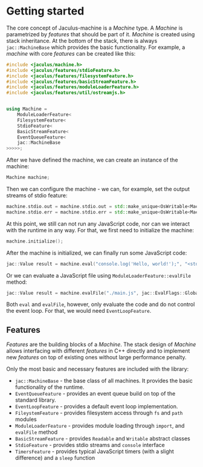 # Getting started

The core concept of Jaculus-machine is a *Machine* type. A *Machine* is parametrized by *features* that should be part of it.
*Machine* is created using stack inheritance. At the bottom of the stack, there is always `jac::MachineBase` which provides the basic functionality.
For example, a *machine* with core *features* can be created like this:

```cpp
#include <jaculus/machine.h>
#include <jaculus/features/stdioFeature.h>
#include <jaculus/features/filesystemFeature.h>
#include <jaculus/features/basicStreamFeature.h>
#include <jaculus/features/moduleLoaderFeature.h>
#include <jaculus/features/util/ostreamjs.h>


using Machine =
    ModuleLoaderFeature<
    FilesystemFeature<
    StdioFeature<
    BasicStreamFeature<
    EventQueueFeature<
    jac::MachineBase
>>>>>;
```

After we have defined the machine, we can create an instance of the machine:

```cpp
Machine machine;
```

Then we can configure the machine - we can, for example, set the output streams of stdio feature:

```cpp
machine.stdio.out = machine.stdio.out = std::make_unique<OsWritable<Machine>>(std::cout);
machine.stdio.err = machine.stdio.err = std::make_unique<OsWritable<Machine>>(std::cerr);
```

At this point, we still can not run any JavaScript code, nor can we interact with the runtime in
any way. For that, we first need to initialize the machine:

```cpp
machine.initialize();
```

After the machine is initialized, we can finally run some JavaScript code:

```cpp
jac::Value result = machine.eval("console.log('Hello, world!');", "<stdin>", jac::EvalFlags::Global);
```

Or we can evaluate a JavaScript file using `ModuleLoaderFeature::evalFile` method:

```cpp
jac::Value result = machine.evalFile("./main.js", jac::EvalFlags::Global);
```

Both `eval` and `evalFile`, however, only evaluate the code and do not control the event loop. For that, we would need `EventLoopFeature`.


## Features
*Features* are the building blocks of a *Machine*. The stack design of *Machine* allows interfacing with different *features* in C++ directly
and to implement new *features* on top of existing ones without large performance penalty.

Only the most basic and necessary features are included with the library:

- `jac::MachineBase` - the base class of all machines. It provides the basic functionality of the runtime.
- `EventQueueFeature` - provides an event queue build on top of the standard library.
- `EventLoopFeature` - provides a default event loop implementation.
- `FileystemFeature` - provides filesystem access through `fs` and `path` modules
- `ModuleLoaderFeature` - provides module loading through `import`, and `evalFile` method
- `BasicStreamFeature` - provides `Readable` and `Writable` abstract classes
- `StdioFeature` - provides stdio streams and `console` interface
- `TimersFeature` - provides typical JavaScript timers (with a slight difference) and a `sleep` function
